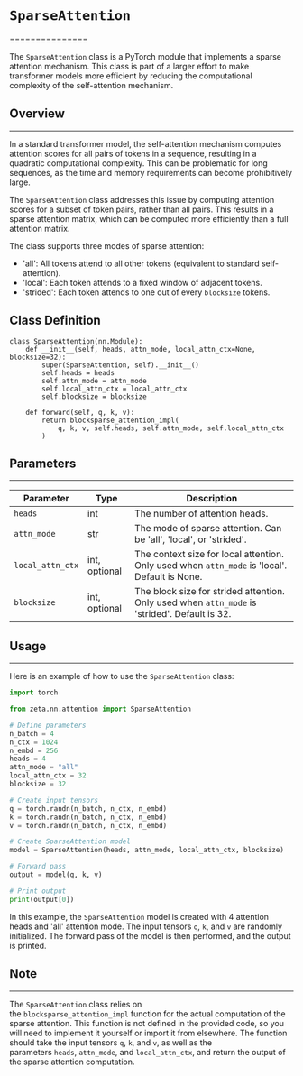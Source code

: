 # `SparseAttention`
===============

The `SparseAttention` class is a PyTorch module that implements a sparse attention mechanism. This class is part of a larger effort to make transformer models more efficient by reducing the computational complexity of the self-attention mechanism.

## Overview
--------

In a standard transformer model, the self-attention mechanism computes attention scores for all pairs of tokens in a sequence, resulting in a quadratic computational complexity. This can be problematic for long sequences, as the time and memory requirements can become prohibitively large.

The `SparseAttention` class addresses this issue by computing attention scores for a subset of token pairs, rather than all pairs. This results in a sparse attention matrix, which can be computed more efficiently than a full attention matrix.

The class supports three modes of sparse attention:

-   'all': All tokens attend to all other tokens (equivalent to standard self-attention).
-   'local': Each token attends to a fixed window of adjacent tokens.
-   'strided': Each token attends to one out of every `blocksize` tokens.

Class Definition
----------------

```
class SparseAttention(nn.Module):
    def __init__(self, heads, attn_mode, local_attn_ctx=None, blocksize=32):
        super(SparseAttention, self).__init__()
        self.heads = heads
        self.attn_mode = attn_mode
        self.local_attn_ctx = local_attn_ctx
        self.blocksize = blocksize

    def forward(self, q, k, v):
        return blocksparse_attention_impl(
            q, k, v, self.heads, self.attn_mode, self.local_attn_ctx
        )
```

## Parameters
----------

| Parameter | Type | Description |
| --- | --- | --- |
| `heads` | int | The number of attention heads. |
| `attn_mode` | str | The mode of sparse attention. Can be 'all', 'local', or 'strided'. |
| `local_attn_ctx` | int, optional | The context size for local attention. Only used when `attn_mode` is 'local'. Default is None. |
| `blocksize` | int, optional | The block size for strided attention. Only used when `attn_mode` is 'strided'. Default is 32. |

## Usage
-----

Here is an example of how to use the `SparseAttention` class:

```python
import torch

from zeta.nn.attention import SparseAttention

# Define parameters
n_batch = 4
n_ctx = 1024
n_embd = 256
heads = 4
attn_mode = "all"
local_attn_ctx = 32
blocksize = 32

# Create input tensors
q = torch.randn(n_batch, n_ctx, n_embd)
k = torch.randn(n_batch, n_ctx, n_embd)
v = torch.randn(n_batch, n_ctx, n_embd)

# Create SparseAttention model
model = SparseAttention(heads, attn_mode, local_attn_ctx, blocksize)

# Forward pass
output = model(q, k, v)

# Print output
print(output[0])
```

In this example, the `SparseAttention` model is created with 4 attention heads and 'all' attention mode. The input tensors `q`, `k`, and `v` are randomly initialized. The forward pass of the model is then performed, and the output is printed.

## Note
----

The `SparseAttention` class relies on the `blocksparse_attention_impl` function for the actual computation of the sparse attention. This function is not defined in the provided code, so you will need to implement it yourself or import it from elsewhere. The function should take the input tensors `q`, `k`, and `v`, as well as the parameters `heads`, `attn_mode`, and `local_attn_ctx`, and return the output of the sparse attention computation.
